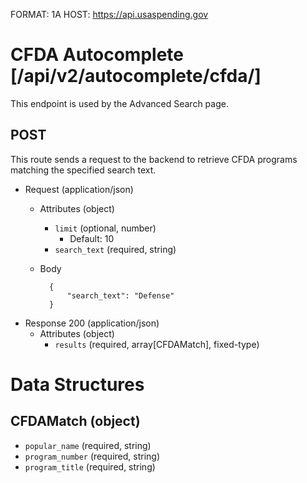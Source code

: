 FORMAT: 1A
HOST: https://api.usaspending.gov

# CFDA Autocomplete [/api/v2/autocomplete/cfda/]

This endpoint is used by the Advanced Search page.

## POST

This route sends a request to the backend to retrieve CFDA programs matching the specified search text.

+ Request (application/json)
    + Attributes (object)
        + `limit` (optional, number)
            + Default: 10
        + `search_text` (required, string)
    + Body

            {
                "search_text": "Defense"
            }

+ Response 200 (application/json)
    + Attributes (object)
        + `results` (required, array[CFDAMatch], fixed-type)

# Data Structures

## CFDAMatch (object)
+ `popular_name` (required, string)
+ `program_number` (required, string)
+ `program_title` (required, string)
